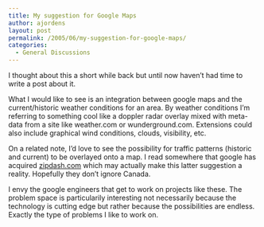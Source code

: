 ```yaml
---
title: My suggestion for Google Maps
author: ajordens
layout: post
permalink: /2005/06/my-suggestion-for-google-maps/
categories:
  - General Discussions
---
```

I thought about this a short while back but until now haven&#8217;t had time to write a post about it.

What I would like to see is an integration between google maps and the current/historic weather conditions for an area. By weather conditions I&#8217;m referring to something cool like a doppler radar overlay mixed with meta-data from a site like weather.com or wunderground.com. Extensions could also include graphical wind conditions, clouds, visibility, etc. 

On a related note, I&#8217;d love to see the possibility for traffic patterns (historic and current) to be overlayed onto a map. I read somewhere that google has acquired [zipdash.com][1] which may actually make this latter suggestion a reality. Hopefully they don&#8217;t ignore Canada.

I envy the google engineers that get to work on projects like these. The problem space is particularily interesting not necessarily because the technology is cutting edge but rather because the possibilities are endless. Exactly the type of problems I like to work on.

 [1]: http://www.zipdash.com